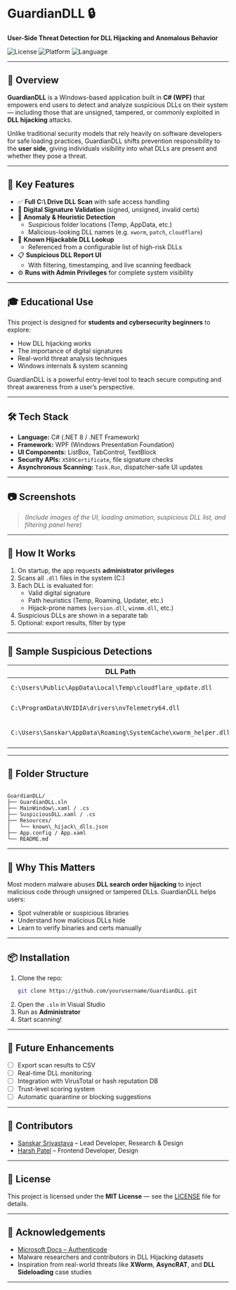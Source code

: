 # GuardianDLL 🔒  
**User-Side Threat Detection for DLL Hijacking and Anomalous Behavior**

![License](https://img.shields.io/badge/license-MIT-blue.svg)
![Platform](https://img.shields.io/badge/platform-Windows-blue)
![Language](https://img.shields.io/badge/language-C%23-brightgreen)

---

## 🚀 Overview

**GuardianDLL** is a Windows-based application built in **C# (WPF)** that empowers end users to detect and analyze suspicious DLLs on their system — including those that are unsigned, tampered, or commonly exploited in **DLL hijacking** attacks.

Unlike traditional security models that rely heavily on software developers for safe loading practices, GuardianDLL shifts prevention responsibility to the **user side**, giving individuals visibility into what DLLs are present and whether they pose a threat.

---

## 🧠 Key Features

- ✅ **Full C:\ Drive DLL Scan** with safe access handling
- 🧾 **Digital Signature Validation** (signed, unsigned, invalid certs)
- 🧠 **Anomaly & Heuristic Detection**
  - Suspicious folder locations (Temp, AppData, etc.)
  - Malicious-looking DLL names (e.g. `xworm`, `patch`, `cloudflare`)
- 🧱 **Known Hijackable DLL Lookup**
  - Referenced from a configurable list of high-risk DLLs
- 📋 **Suspicious DLL Report UI**
  - With filtering, timestamping, and live scanning feedback
- ⚙️ **Runs with Admin Privileges** for complete system visibility

---

## 🎓 Educational Use

This project is designed for **students and cybersecurity beginners** to explore:

- How DLL hijacking works
- The importance of digital signatures
- Real-world threat analysis techniques
- Windows internals & system scanning

GuardianDLL is a powerful entry-level tool to teach secure computing and threat awareness from a user’s perspective.

---

## 🛠️ Tech Stack

- **Language:** C# (.NET 8 / .NET Framework)
- **Framework:** WPF (Windows Presentation Foundation)
- **UI Components:** ListBox, TabControl, TextBlock
- **Security APIs:** `X509Certificate`, file signature checks
- **Asynchronous Scanning:** `Task.Run`, dispatcher-safe UI updates

---

## 📷 Screenshots

> *(Include images of the UI, loading animation, suspicious DLL list, and filtering panel here)*

---

## 🧪 How It Works

1. On startup, the app requests **administrator privileges**
2. Scans all `.dll` files in the system (C:\)
3. Each DLL is evaluated for:
   - Valid digital signature
   - Path heuristics (Temp, Roaming, Updater, etc.)
   - Hijack-prone names (`version.dll`, `winmm.dll`, etc.)
4. Suspicious DLLs are shown in a separate tab
5. Optional: export results, filter by type

---

## 🧷 Sample Suspicious Detections

| DLL Path | Status |
|----------|--------|
| `C:\Users\Public\AppData\Local\Temp\cloudflare_update.dll` | 🛑 UNSIGNED |
| `C:\ProgramData\NVIDIA\drivers\nvTelemetry64.dll` | ⚠️ INVALID CERT |
| `C:\Users\Sanskar\AppData\Roaming\SystemCache\xworm_helper.dll` | 🧪 HEURISTIC MATCH |

---

## 📂 Folder Structure

```

GuardianDLL/
├── GuardianDLL.sln
├── MainWindow\.xaml / .cs
├── SuspiciousDLL.xaml / .cs
├── Resources/
│   └── known\_hijack\_dlls.json
├── App.config / App.xaml
└── README.md

````

---

## 🔐 Why This Matters

Most modern malware abuses **DLL search order hijacking** to inject malicious code through unsigned or tampered DLLs. GuardianDLL helps users:

- Spot vulnerable or suspicious libraries
- Understand how malicious DLLs hide
- Learn to verify binaries and certs manually

---

## 📦 Installation

1. Clone the repo:
   ```bash
   git clone https://github.com/yourusername/GuardianDLL.git

2. Open the `.sln` in Visual Studio
3. Run as **Administrator**
4. Start scanning!

---

## 📌 Future Enhancements

* [ ] Export scan results to CSV
* [ ] Real-time DLL monitoring
* [ ] Integration with VirusTotal or hash reputation DB
* [ ] Trust-level scoring system
* [ ] Automatic quarantine or blocking suggestions

---

## 👥 Contributors

* [Sanskar Srivastava](https://github.com/Esquire31) – Lead Developer, Research & Design
* [Harsh Patel](https://github.com/harsh12456) – Frontend Developer, Design
---

## 📃 License

This project is licensed under the **MIT License** — see the [LICENSE](LICENSE) file for details.

---

## 🙌 Acknowledgements

* [Microsoft Docs – Authenticode](https://learn.microsoft.com/en-us/windows/win32/seccrypto/about-authenticode)
* Malware researchers and contributors in DLL Hijacking datasets
* Inspiration from real-world threats like **XWorm**, **AsyncRAT**, and **DLL Sideloading** case studies

---

